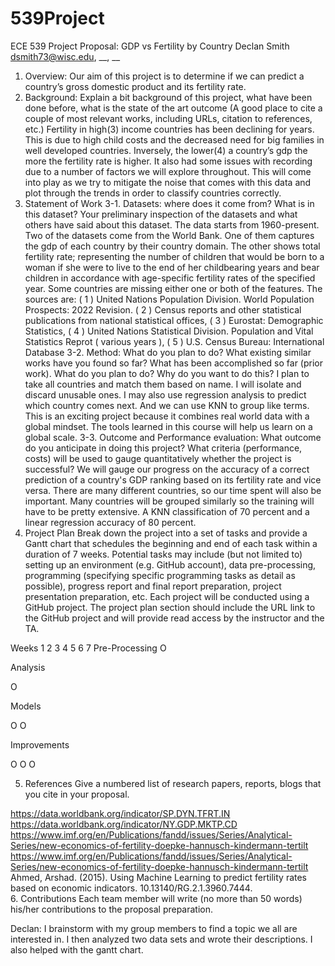 # 539Project
ECE 539 Project Proposal: GDP vs Fertility by Country
Declan Smith dsmith73@wisc.edu, __, __






































1. Overview: 
Our aim of this project is to determine if we can predict a country’s gross domestic product and its fertility rate. 
2. Background: Explain a bit background of this project, what have been done before, what is the state of the art outcome (A good place to cite a couple of most relevant works, including URLs, citation to references, etc.)
Fertility in high(3) income countries has been declining for years. This is due to high child costs and the decreased need for big families in well developed countries. Inversely, the lower(4) a country’s gdp the more the fertility rate is higher. It also had some issues with recording due to a number of factors we will explore throughout. This will come into play as we try to mitigate the noise that comes with this data and plot through the trends in order to classify countries correctly. 
3. Statement of Work
3-1. Datasets: where does it come from? What is in this dataset? Your preliminary inspection of the datasets and what others have said about this dataset. 
The data starts from 1960-present. Two of the datasets come from the World Bank. One of them captures the gdp of each country by their country domain. The other shows total fertility rate; representing the number of children that would be born to a woman if she were to live to the end of her childbearing years and bear children in accordance with age-specific fertility rates of the specified year. Some countries are missing either one or both of the features. 
The sources are:
( 1 ) United Nations Population Division. World Population Prospects: 2022 Revision. ( 2 ) Census reports and other statistical publications from national statistical offices, ( 3 ) Eurostat: Demographic Statistics, ( 4 ) United Nations Statistical Division. Population and Vital Statistics Reprot ( various years ), ( 5 ) U.S. Census Bureau: International Database
3-2. Method: What do you plan to do? What existing similar works have you found so far? What has been accomplished so far (prior work). What do you plan to do? Why do you want to do this? 
I plan to take all countries and match them based on name. I will isolate and discard unusable ones. I may also use regression analysis to predict which country comes next. And we can use KNN to group like terms. This is an exciting project because it combines real world data with a global mindset. The tools learned in this course will help us learn on a global scale. 
3-3. Outcome and Performance evaluation: What outcome do you anticipate in doing this project? What criteria (performance, costs) will be used to gauge quantitatively whether  the project is successful? 
We will gauge our progress on the accuracy of a correct prediction of a country's GDP ranking based on its fertility rate and vice versa. There are many different countries, so our time spent will also be important. Many countries will be grouped similarly so the training will have to be pretty extensive. A KNN classification of 70 percent and a linear regression accuracy of 80 percent. 
4. Project Plan
Break down the project into a set of tasks and provide a Gantt chart that schedules the beginning and end of each task within a duration of 7 weeks. Potential tasks may include (but not limited to) setting up an environment (e.g. GitHub account), data pre-processing, programming (specifying specific programming tasks as detail as possible), progress report and final report preparation, project presentation preparation, etc.
Each project will be conducted using a GitHub project. The project plan section should include the URL link to the GitHub project and will provide read access by the instructor and the TA. 


Weeks
1
2
3
4
5
6
7
Pre-Processing
O












Analysis


O










Models




O
O






Improvements








O
O
O



5. References
Give a numbered list of research papers, reports, blogs that you cite in your proposal. 


https://data.worldbank.org/indicator/SP.DYN.TFRT.IN
https://data.worldbank.org/indicator/NY.GDP.MKTP.CD
https://www.imf.org/en/Publications/fandd/issues/Series/Analytical-Series/new-economics-of-fertility-doepke-hannusch-kindermann-tertilt
https://www.imf.org/en/Publications/fandd/issues/Series/Analytical-Series/new-economics-of-fertility-doepke-hannusch-kindermann-tertilt 
Ahmed, Arshad. (2015). Using Machine Learning to predict fertility rates based on economic indicators. 10.13140/RG.2.1.3960.7444.  
6. Contributions
Each team member will write (no more than 50 words) his/her contributions to the proposal preparation. 


Declan: I brainstorm with my group members to find a topic we all are interested in. I then analyzed two data sets and wrote their descriptions. I also helped with the gantt chart.  


